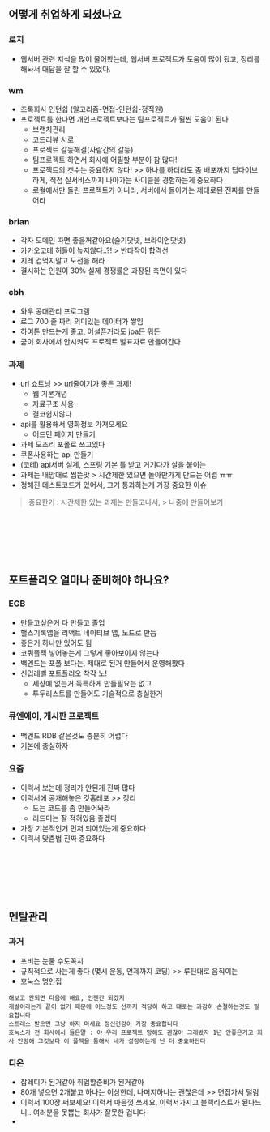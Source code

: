 ## 어떻게 취업하게 되셨나요
### 로치
- 웹서버 관련 지식을 많이 물어봤는데, 웹서버 프로젝트가 도움이 많이 됬고, 정리를 해놔서 대답을 잘 할 수 있었다.

### wm
- 초록회사 인턴쉽 (알고리즘-면접-인턴쉽-정직원)
- 프로젝트를 한다면 개인프로젝트보다는 팀프로젝트가 훨씬 도움이 된다
  - 브랜치관리
  - 코드리뷰 서로
  - 프로젝트 갈등해결(사람간의 갈등)
  - 팀프로젝트 하면서 회사에 어필할 부분이 참 많다!
  - 프로젝트의 갯수는 중요하지 않다! >> 하나를 하더라도 좀 배포까지 딥다이브하게, 직접 실서비스까지 나아가는 사이클을 경험하는게 중요하다
  - 로컬에서만 돌린 프로젝트가 아니라, 서버에서 돌아가는 제대로된 진짜를 만들어라

### brian
- 각자 도메인 따면 좋을꺼같아요(슬기닷넷, 브라이언닷넷)
- 카카오코테 허들이 높지않다..?! > 반타작이 합격선
- 지레 겁먹지말고 도전을 해라
- 결시하는 인원이 30% 실제 경쟁률은 과장된 측면이 있다

### cbh
- 와우 공대관리 프로그램
- 로그 700 줄 짜리 의미있는 데이터가 쌓임
- 하여튼 만드는게 좋고, 어설픈거라도 jpa든 뭐든 
- 굳이 회사에서 안시켜도 프로젝트 발표자료 만들어간다
### 과제
- url 쇼트닝 >> url줄이기가 좋은 과제!
  - 웹 기본개념
  - 자료구조 사용
  - 결코쉽지않다
- api를 활용해서 영화정보 가져오세요
  - 어드민 페이지 만들기
- 과제 모조리 포폴로 쓰고있다
- 쿠폰사용하는 api 만들기
- (코테) api서버 설계, 스프링 기본 틀 받고 거기다가 살을 붙이는
- 과제는 내맘대로 씹뜯맛 > 시간제한 있으면 돌아만가게 만드는 어렵 ㅠㅠ
- 정해진 테스트코드가 있어서, 그거 통과하는게 가장 중요한 이슈
> 중요한거 : 시간제한 있는 과제는 만들고나서, > 나중에 만들어보기

<br><br><br><br><br>

## 포트폴리오 얼마나 준비해야 하나요?

### EGB

- 만들고싶은거 다 만들고 졸업
- 핼스기록앱을 리액트 네이티브 앱, 노드로 만듬
- 좋은거 하나만 있어도 됨
- 코쿼플젝 넣어놓는게 그렇게 좋아보이지 않는다
- 백엔드는 포폴 보다는, 제대로 된거 만들어서 운영해봤다
- 신입레벨 포트폴리오 착각 노!
  - 세상에 없는거 독특하게 만들필요는 없고
  - 투두리스트를 만들어도 기술적으로 충실한거 
### 큐엔에이, 개시판 프로젝트
- 백엔드 RDB 같은것도 충분히 어렵다
- 기본에 충실하자

### 요즘
- 이력서 보는데 정리가 안된게 진짜 많다
- 이력서에 공개해놓은 깃홉레포 >> 정리
  - 도는 코드를 좀 만들어놔라
  - 리드미는 잘 적혀있음 좋겠다
- 가장 기본적인거 먼저 되어있는게 중요하다
- 이력서 맞춤법 진짜 중요하다

<br><br><br><br><br>

## 멘탈관리
### 과거
- 포비는 눈물 수도꼭지
- 규칙적으로 사는게 좋다 (몇시 운동, 언제까지 코딩) >> 루틴대로 움직이는 
- 호눅스 명언집
```
해보고 안되면 다음에 해요, 언젠간 되겠지
개발이라는게 끝이 없기 때문에 어느정도 선까지 적당히 하고 떄로는 과감히 손절하는것도 필요합니다
스트레스 받으면 그냥 하지 마세요 정신건강이 가장 중요합니다
호눅스가 전 회사에서 들은말 : 야 우리 프로젝트 망해도 괜찮아 그래봤자 1년 안좋은거고 회사 안망해 그것보다 이 플젝을 통해서 네가 성장하는게 난 더 중요하단다
```
### 디온 
- 잡레디가 된거같아 취업할준비가 된거같아
- 80개 넣으면 2개붙고 하나는 이상한데, 나머지하나는 괜찮은데 >> 면접가서 털림
- 이력서 100장 써보세요! 이력서 마음껏 쓰세요, 이력서가지고 블랙리스트가 된다느니.. 여러분을 못뽑는 회사가 잘못한 겁니다
- 
